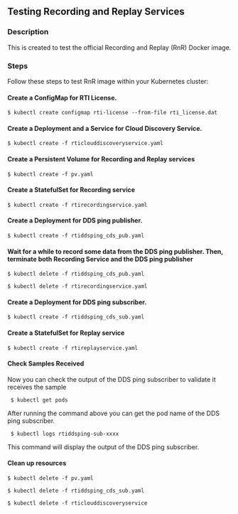 ## Testing Recording and Replay Services

### Description

This is created to test the official Recording and Replay (RnR) Docker image. 

### Steps
Follow these steps to test RnR image within your Kubernetes cluster:

#### Create a ConfigMap for RTI License.
`$ kubectl create configmap rti-license --from-file rti_license.dat`

#### Create a Deployment and a Service for Cloud Discovery Service.
`$ kubectl create -f rticlouddiscoveryservice.yaml`

#### Create a Persistent Volume for Recording and Replay services
`$ kubectl create -f pv.yaml`

#### Create a StatefulSet for Recording service
`$ kubectl create -f rtirecordingservice.yaml`

#### Create a Deployment for DDS ping publisher.
`$ kubectl create -f rtiddsping_cds_pub.yaml`

#### Wait for a while to record some data from the DDS ping publisher. Then, terminate both Recording Service and the DDS ping publisher
`$ kubectl delete -f rtiddsping_cds_pub.yaml`

`$ kubectl delete -f rtirecordingservice.yaml`

#### Create a Deployment for DDS ping subscriber.
`$ kubectl create -f rtiddsping_cds_sub.yaml`

#### Create a StatefulSet for Replay service
`$ kubectl create -f rtireplayservice.yaml`

#### Check Samples Received
Now you can check the output of the DDS ping subscriber to validate it receives the sample

` $ kubectl get pods`

After running the command above you can get the pod name of the DDS ping subscriber. 

` $ kubectl logs rtiddsping-sub-xxxx`

This command will display the output of the DDS ping subscriber.

#### Clean up resources
`$ kubectl delete -f pv.yaml`

`$ kubectl delete -f rtiddsping_cds_sub.yaml`

`$ kubectl delete -f rticlouddiscoveryservice`
